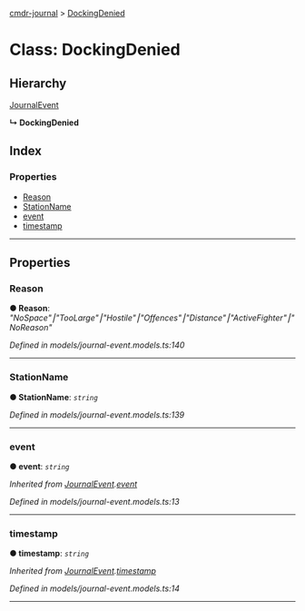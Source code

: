 [cmdr-journal](../README.md) > [DockingDenied](../classes/dockingdenied.md)



# Class: DockingDenied

## Hierarchy


 [JournalEvent](journalevent.md)

**↳ DockingDenied**







## Index

### Properties

* [Reason](dockingdenied.md#reason)
* [StationName](dockingdenied.md#stationname)
* [event](dockingdenied.md#event)
* [timestamp](dockingdenied.md#timestamp)



---
## Properties
<a id="reason"></a>

###  Reason

**●  Reason**:  *"NoSpace"⎮"TooLarge"⎮"Hostile"⎮"Offences"⎮"Distance"⎮"ActiveFighter"⎮"NoReason"* 

*Defined in models/journal-event.models.ts:140*





___

<a id="stationname"></a>

###  StationName

**●  StationName**:  *`string`* 

*Defined in models/journal-event.models.ts:139*





___

<a id="event"></a>

###  event

**●  event**:  *`string`* 

*Inherited from [JournalEvent](journalevent.md).[event](journalevent.md#event)*

*Defined in models/journal-event.models.ts:13*





___

<a id="timestamp"></a>

###  timestamp

**●  timestamp**:  *`string`* 

*Inherited from [JournalEvent](journalevent.md).[timestamp](journalevent.md#timestamp)*

*Defined in models/journal-event.models.ts:14*





___


